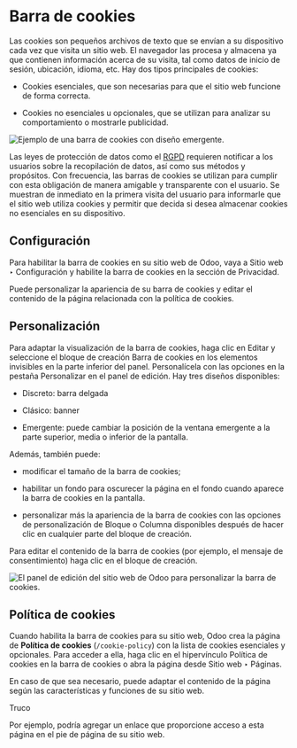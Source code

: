 # Barra de cookies

Las cookies son pequeños archivos de texto que se envían a su dispositivo cada
vez que visita un sitio web. El navegador las procesa y almacena ya que
contienen información acerca de su visita, tal como datos de inicio de sesión,
ubicación, idioma, etc. Hay dos tipos principales de cookies:

  * Cookies esenciales, que son necesarias para que el sitio web funcione de forma correcta.

  * Cookies no esenciales u opcionales, que se utilizan para analizar su comportamiento o mostrarle publicidad.

![Ejemplo de una barra de cookies con diseño
emergente.](../../../../_images/popup.png)

Las leyes de protección de datos como el [RGPD](https://gdpr.eu) requieren
notificar a los usuarios sobre la recopilación de datos, así como sus métodos
y propósitos. Con frecuencia, las barras de cookies se utilizan para cumplir
con esta obligación de manera amigable y transparente con el usuario. Se
muestran de inmediato en la primera visita del usuario para informarle que el
sitio web utiliza cookies y permitir que decida si desea almacenar cookies no
esenciales en su dispositivo.

## Configuración

Para habilitar la barra de cookies en su sitio web de Odoo, vaya a Sitio web ‣
Configuración y habilite la barra de cookies en la sección de Privacidad.

Puede personalizar la apariencia de su barra de cookies y editar el contenido
de la página relacionada con la política de cookies.

## Personalización

Para adaptar la visualización de la barra de cookies, haga clic en Editar y
seleccione el bloque de creación Barra de cookies en los elementos invisibles
en la parte inferior del panel. Personalícela con las opciones en la pestaña
Personalizar en el panel de edición. Hay tres diseños disponibles:

  * Discreto: barra delgada

  * Clásico: banner

  * Emergente: puede cambiar la posición de la ventana emergente a la parte superior, media o inferior de la pantalla.

Además, también puede:

  * modificar el tamaño de la barra de cookies;

  * habilitar un fondo para oscurecer la página en el fondo cuando aparece la barra de cookies en la pantalla.

  * personalizar más la apariencia de la barra de cookies con las opciones de personalización de Bloque o Columna disponibles después de hacer clic en cualquier parte del bloque de creación.

Para editar el contenido de la barra de cookies (por ejemplo, el mensaje de
consentimiento) haga clic en el bloque de creación.

![El panel de edición del sitio web de Odoo para personalizar la barra de
cookies.](../../../../_images/customization.png)

## Política de cookies

Cuando habilita la barra de cookies para su sitio web, Odoo crea la página de
**Política de cookies** (`/cookie-policy`) con la lista de cookies esenciales
y opcionales. Para acceder a ella, haga clic en el hipervínculo Política de
cookies en la barra de cookies o abra la página desde Sitio web ‣ Páginas.

En caso de que sea necesario, puede adaptar el contenido de la página según
las características y funciones de su sitio web.

Truco

Por ejemplo, podría agregar un enlace que proporcione acceso a esta página en
el pie de página de su sitio web.

